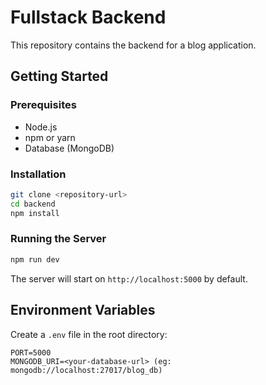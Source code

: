 # Fullstack Backend

This repository contains the backend for a blog application.

## Getting Started

### Prerequisites

- Node.js
- npm or yarn
- Database (MongoDB)

### Installation

```bash
git clone <repository-url>
cd backend
npm install
```

### Running the Server

```bash
npm run dev
```

The server will start on `http://localhost:5000` by default.


## Environment Variables

Create a `.env` file in the root directory:

```
PORT=5000
MONGODB_URI=<your-database-url> (eg: mongodb://localhost:27017/blog_db)
```
